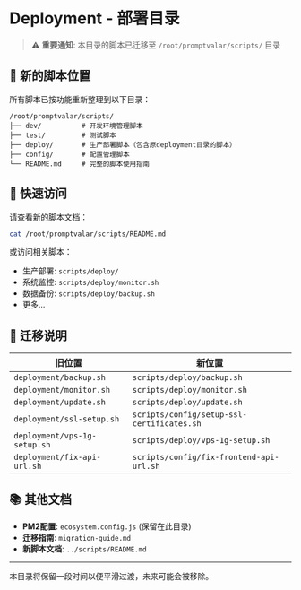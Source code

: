 # Deployment - 部署目录

> ⚠️ **重要通知**: 本目录的脚本已迁移至 `/root/promptvalar/scripts/` 目录

## 📂 新的脚本位置

所有脚本已按功能重新整理到以下目录：

```
/root/promptvalar/scripts/
├── dev/          # 开发环境管理脚本
├── test/         # 测试脚本
├── deploy/       # 生产部署脚本（包含原deployment目录的脚本）
├── config/       # 配置管理脚本
└── README.md     # 完整的脚本使用指南
```

## 🔗 快速访问

请查看新的脚本文档：
```bash
cat /root/promptvalar/scripts/README.md
```

或访问相关脚本：
- 生产部署: `scripts/deploy/`
- 系统监控: `scripts/deploy/monitor.sh`
- 数据备份: `scripts/deploy/backup.sh`
- 更多...

## 📝 迁移说明

| 旧位置 | 新位置 |
|--------|--------|
| `deployment/backup.sh` | `scripts/deploy/backup.sh` |
| `deployment/monitor.sh` | `scripts/deploy/monitor.sh` |
| `deployment/update.sh` | `scripts/deploy/update.sh` |
| `deployment/ssl-setup.sh` | `scripts/config/setup-ssl-certificates.sh` |
| `deployment/vps-1g-setup.sh` | `scripts/deploy/vps-1g-setup.sh` |
| `deployment/fix-api-url.sh` | `scripts/config/fix-frontend-api-url.sh` |

## 📚 其他文档

- **PM2配置**: `ecosystem.config.js` (保留在此目录)
- **迁移指南**: `migration-guide.md`
- **新脚本文档**: `../scripts/README.md`

---

本目录将保留一段时间以便平滑过渡，未来可能会被移除。
